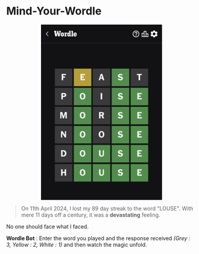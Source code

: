 # Mind-Your-Wordle
<p align = "center">
  <img src="https://github.com/u-d-ash/Mind-Your-Wordle/blob/main/cry.jpg" align = "center" alt="drawing" width="321" height="465.5"/>
</p>

> On 11th April 2024, I lost my 89 day streak to the word "LOUSE". With mere 11 days off a century, it was a **devastating** feeling.

No one should face what I faced.

**Wordle Bot** : Enter the word you played and the response received *(Grey : 3, Yellow : 2, White : 1)* and then watch the magic unfold.
